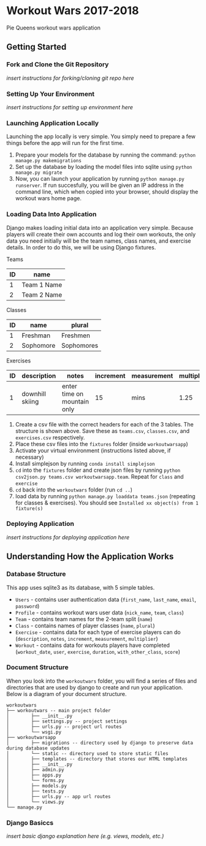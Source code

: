 # Workout Wars 2017-2018
Pie Queens workout wars application

## Getting Started
### Fork and Clone the Git Repository
_insert instructions for forking/cloning git repo here_

### Setting Up Your Environment
_insert instructions for setting up environment here_

### Launching Application Locally
Launching the app locally is very simple. You simply need to prepare a few things before the app will run for the first time.
1. Prepare your models for the database by running the command: `python manage.py makemigrations`
2. Set up the database by loading the model files into sqlite using `python manage.py migrate`
3. Now, you can launch your application by running `python manage.py runserver`. If run succesfully, you will be given an IP address in the command line, which when copied into your browser, should display the workout wars home page.

### Loading Data Into Application
Django makes loading initial data into an application very simple. Because players will create their own accounts and log their own workouts, the only data you need initially will be the team names, class names, and exercise details. In order to do this, we will be using Django fixtures.

Teams

ID | name
--- | ---
1 | Team 1 Name
2 | Team 2 Name

Classes

ID | name | plural
--- | --- | ---
1 | Freshman | Freshmen
2 | Sophomore | Sophomores

Exercises

ID | description | notes | increment | measurement | multiplier
--- | --- | --- | --- | --- | ---
1 | downhill skiing | enter time on mountain only | 15 | mins | 1.25

1. Create a csv file with the correct headers for each of the 3 tables. The structure is shown above. Save these as `teams.csv`, `classes.csv`, and `exercises.csv` respectively.
2. Place these csv files into the `fixtures` folder (inside `workoutwarsapp`)
3. Activate your virtual environment (instructions listed above, if necessary)
4. Install simplejson by running `conda install simplejson`
5. `cd` into the `fixtures` folder and create json files by running `python csv2json.py teams.csv workoutwarsapp.team`. Repeat for `class` and `exercise`
6. `cd` back into the `workoutwars` folder (run `cd ..`)
7. load data by running `python manage.py loaddata teams.json` (repeating for classes & exercises). You should see `Installed xx object(s) from 1 fixture(s)`

### Deploying Application
_insert instructions for deploying application here_

## Understanding How the Application Works

### Database Structure
This app uses sqlite3 as its database, with 5 simple tables.
- `Users` - contains user authentication data (`first_name`, `last_name`, `email`, `password`)
- `Profile` - contains workout wars user data (`nick_name`, `team`, `class`)
- `Team` - contains team names for the 2-team split (`name`)
- `Class` - contains names of player classes (`name`, `plural`)
- `Exercise` - contains data for each type of exercise players can do (`description`, `notes`, `increment`, `measurement`, `multiplier`)
- `Workout` - contains data for workouts players have completed (`workout_date`, `user`, `exercise`, `duration`, `with_other_class`, `score`)

### Document Structure

When you look into the `workoutwars` folder, you will find a series of files and directories that are used by django to create and run your application. Below is a diagram of your document structure.

```
workoutwars
├── workoutwars -- main project folder
│        ├── __init__.py
│        ├── settings.py -- project settings
│        ├── urls.py -- project url routes
│        └── wsgi.py
├── workoutwarsapp
│        ├── migrations -- directory used by django to preserve data during database updates
│        └── static -- directory used to store static files
│        ├── templates -- directory that stores our HTML templates
│        ├── __init__.py
│        ├── admin.py
│        ├── apps.py
│        └── forms.py
│        ├── models.py
│        ├── tests.py
│        ├── urls.py -- app url routes
│        └── views.py
└── manage.py
```

### Django Basiccs
_insert basic django explanation here (e.g. views, models, etc.)_
